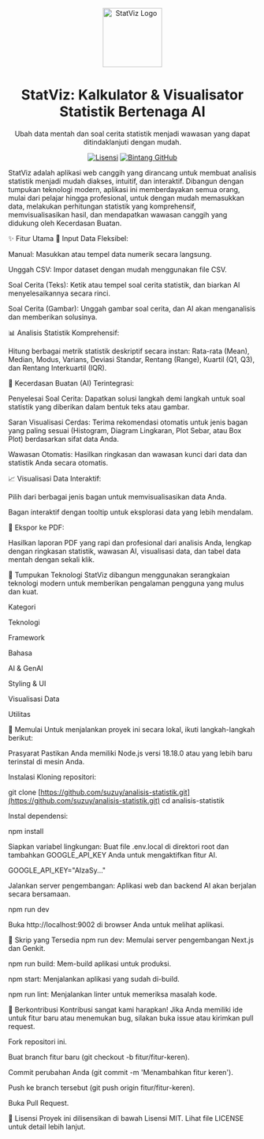 <p align="center">
<img src="https://www.google.com/search?q=https://raw.githubusercontent.com/suzuy/analisis-statistik/main/.github/icon.png" alt="StatViz Logo" width="120">
</p>

<h1 align="center">
StatViz: Kalkulator & Visualisator Statistik Bertenaga AI
</h1>

<p align="center">
Ubah data mentah dan soal cerita statistik menjadi wawasan yang dapat ditindaklanjuti dengan mudah.
</p>

<p align="center">
<a href="https://www.google.com/search?q=https://github.com/suzuy/analisis-statistik/blob/main/LICENSE"><img src="https://www.google.com/search?q=https://img.shields.io/badge/license-MIT-blue.svg" alt="Lisensi"></a>
<a href="https://www.google.com/search?q=https://github.com/suzuy/analisis-statistik"><img src="https://www.google.com/search?q=https://img.shields.io/github/stars/suzuy/analisis-statistik%3Fstyle%3Dsocial" alt="Bintang GitHub"></a>
</p>

StatViz adalah aplikasi web canggih yang dirancang untuk membuat analisis statistik menjadi mudah diakses, intuitif, dan interaktif. Dibangun dengan tumpukan teknologi modern, aplikasi ini memberdayakan semua orang, mulai dari pelajar hingga profesional, untuk dengan mudah memasukkan data, melakukan perhitungan statistik yang komprehensif, memvisualisasikan hasil, dan mendapatkan wawasan canggih yang didukung oleh Kecerdasan Buatan.

✨ Fitur Utama
🔢 Input Data Fleksibel:

Manual: Masukkan atau tempel data numerik secara langsung.

Unggah CSV: Impor dataset dengan mudah menggunakan file CSV.

Soal Cerita (Teks): Ketik atau tempel soal cerita statistik, dan biarkan AI menyelesaikannya secara rinci.

Soal Cerita (Gambar): Unggah gambar soal cerita, dan AI akan menganalisis dan memberikan solusinya.

📊 Analisis Statistik Komprehensif:

Hitung berbagai metrik statistik deskriptif secara instan: Rata-rata (Mean), Median, Modus, Varians, Deviasi Standar, Rentang (Range), Kuartil (Q1, Q3), dan Rentang Interkuartil (IQR).

🤖 Kecerdasan Buatan (AI) Terintegrasi:

Penyelesai Soal Cerita: Dapatkan solusi langkah demi langkah untuk soal statistik yang diberikan dalam bentuk teks atau gambar.

Saran Visualisasi Cerdas: Terima rekomendasi otomatis untuk jenis bagan yang paling sesuai (Histogram, Diagram Lingkaran, Plot Sebar, atau Box Plot) berdasarkan sifat data Anda.

Wawasan Otomatis: Hasilkan ringkasan dan wawasan kunci dari data dan statistik Anda secara otomatis.

📈 Visualisasi Data Interaktif:

Pilih dari berbagai jenis bagan untuk memvisualisasikan data Anda.

Bagan interaktif dengan tooltip untuk eksplorasi data yang lebih mendalam.

📄 Ekspor ke PDF:

Hasilkan laporan PDF yang rapi dan profesional dari analisis Anda, lengkap dengan ringkasan statistik, wawasan AI, visualisasi data, dan tabel data mentah dengan sekali klik.

🚀 Tumpukan Teknologi
StatViz dibangun menggunakan serangkaian teknologi modern untuk memberikan pengalaman pengguna yang mulus dan kuat.

Kategori

Teknologi

Framework



Bahasa



AI & GenAI



Styling & UI



Visualisasi Data



Utilitas



🏁 Memulai
Untuk menjalankan proyek ini secara lokal, ikuti langkah-langkah berikut:

Prasyarat
Pastikan Anda memiliki Node.js versi 18.18.0 atau yang lebih baru terinstal di mesin Anda.

Instalasi
Kloning repositori:

git clone [https://github.com/suzuy/analisis-statistik.git](https://github.com/suzuy/analisis-statistik.git)
cd analisis-statistik

Instal dependensi:

npm install

Siapkan variabel lingkungan:
Buat file .env.local di direktori root dan tambahkan GOOGLE_API_KEY Anda untuk mengaktifkan fitur AI.

GOOGLE_API_KEY="AIzaSy..."

Jalankan server pengembangan:
Aplikasi web dan backend AI akan berjalan secara bersamaan.

npm run dev

Buka http://localhost:9002 di browser Anda untuk melihat aplikasi.

📜 Skrip yang Tersedia
npm run dev: Memulai server pengembangan Next.js dan Genkit.

npm run build: Mem-build aplikasi untuk produksi.

npm start: Menjalankan aplikasi yang sudah di-build.

npm run lint: Menjalankan linter untuk memeriksa masalah kode.

🤝 Berkontribusi
Kontribusi sangat kami harapkan! Jika Anda memiliki ide untuk fitur baru atau menemukan bug, silakan buka issue atau kirimkan pull request.

Fork repositori ini.

Buat branch fitur baru (git checkout -b fitur/fitur-keren).

Commit perubahan Anda (git commit -m 'Menambahkan fitur keren').

Push ke branch tersebut (git push origin fitur/fitur-keren).

Buka Pull Request.

📄 Lisensi
Proyek ini dilisensikan di bawah Lisensi MIT. Lihat file LICENSE untuk detail lebih lanjut.
